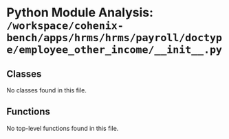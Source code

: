 # Python Module Analysis: `/workspace/cohenix-bench/apps/hrms/hrms/payroll/doctype/employee_other_income/__init__.py`

## Classes

No classes found in this file.


## Functions

No top-level functions found in this file.
